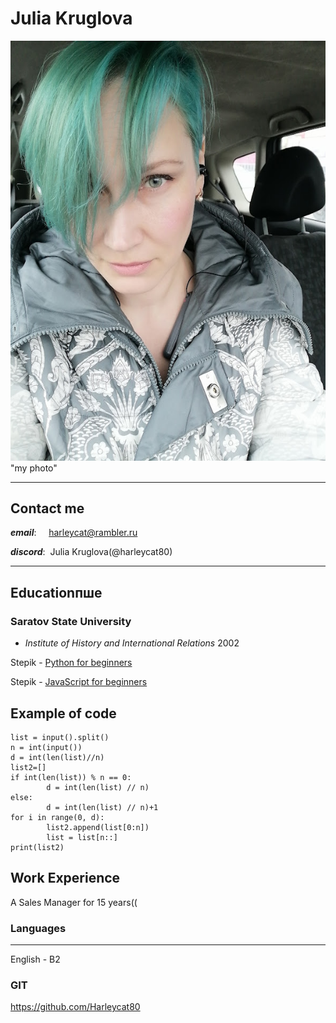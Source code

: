 

# Julia Kruglova 
![my photo was here](assets/ME.jpg) "my photo"

****
## Contact me
***email***: &nbsp; &nbsp; <harleycat@rambler.ru>

***discord***:&nbsp;  Julia Kruglova(@harleycat80)

***

## Educationпше 

### **Saratov State University**
* _Institute of History and International Relations_
2002

Stepik - [Python for beginners](https://stepik.org/course/58852/syllabus "finished")

Stepik - [JavaScript for beginners](https://stepik.org/learn/courses "in process")
  

## Example of code
```
list = input().split()
n = int(input())
d = int(len(list)//n)
list2=[]
if int(len(list)) % n == 0:
        d = int(len(list) // n)
else:
        d = int(len(list) // n)+1
for i in range(0, d):
        list2.append(list[0:n])
        list = list[n::]
print(list2) 
```

## Work Experience
A Sales Manager for 15 years((

### Languages
****
English - B2

### GIT

https://github.com/Harleycat80
